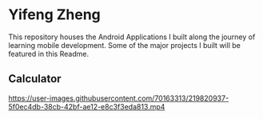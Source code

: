 # Yifeng Zheng

This repository houses the Android Applications I built along the journey of learning mobile development. Some of the major projects I built will be featured in this Readme.

## Calculator

https://user-images.githubusercontent.com/70163313/219820937-5f0ec4db-38cb-42bf-ae12-e8c3f3eda813.mp4

